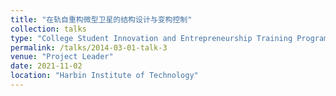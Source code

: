 ```yaml
---
title: "在轨自重构微型卫星的结构设计与变构控制"
collection: talks
type: "College Student Innovation and Entrepreneurship Training Program"
permalink: /talks/2014-03-01-talk-3
venue: "Project Leader"
date: 2021-11-02
location: "Harbin Institute of Technology"
---
```


